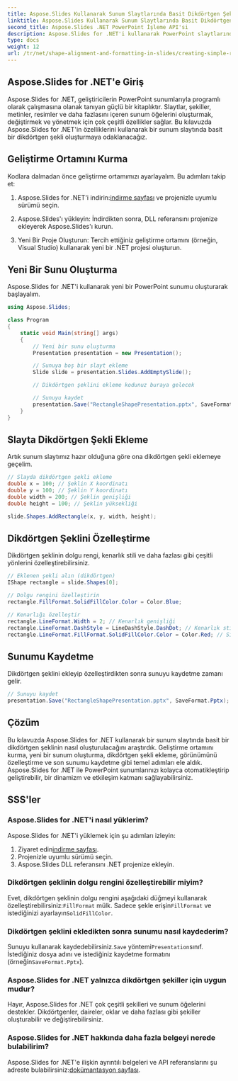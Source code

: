 ```yaml
---
title: Aspose.Slides Kullanarak Sunum Slaytlarında Basit Dikdörtgen Şekil Oluşturma
linktitle: Aspose.Slides Kullanarak Sunum Slaytlarında Basit Dikdörtgen Şekil Oluşturma
second_title: Aspose.Slides .NET PowerPoint İşleme API'si
description: Aspose.Slides for .NET'i kullanarak PowerPoint slaytlarında basit bir dikdörtgen şeklinin nasıl oluşturulacağını öğrenin. Bu adım adım kılavuz, sunularınızı program aracılığıyla eklemek, özelleştirmek ve geliştirmek için kaynak kodu ve talimatlar sağlar.
type: docs
weight: 12
url: /tr/net/shape-alignment-and-formatting-in-slides/creating-simple-rectangle-shape/
---
```


## Aspose.Slides for .NET'e Giriş

Aspose.Slides for .NET, geliştiricilerin PowerPoint sunumlarıyla programlı olarak çalışmasına olanak tanıyan güçlü bir kitaplıktır. Slaytlar, şekiller, metinler, resimler ve daha fazlasını içeren sunum öğelerini oluşturmak, değiştirmek ve yönetmek için çok çeşitli özellikler sağlar. Bu kılavuzda Aspose.Slides for .NET'in özelliklerini kullanarak bir sunum slaytında basit bir dikdörtgen şekli oluşturmaya odaklanacağız.

## Geliştirme Ortamını Kurma

Kodlara dalmadan önce geliştirme ortamımızı ayarlayalım. Bu adımları takip et:

1.  Aspose.Slides for .NET'i indirin:[indirme sayfası](https://releases.aspose.com/slides/net/) ve projenizle uyumlu sürümü seçin.

2. Aspose.Slides'ı yükleyin: İndirdikten sonra, DLL referansını projenize ekleyerek Aspose.Slides'ı kurun.

3. Yeni Bir Proje Oluşturun: Tercih ettiğiniz geliştirme ortamını (örneğin, Visual Studio) kullanarak yeni bir .NET projesi oluşturun.

## Yeni Bir Sunu Oluşturma

Aspose.Slides for .NET'i kullanarak yeni bir PowerPoint sunumu oluşturarak başlayalım.

```csharp
using Aspose.Slides;

class Program
{
    static void Main(string[] args)
    {
        // Yeni bir sunu oluşturma
        Presentation presentation = new Presentation();

        // Sunuya boş bir slayt ekleme
        Slide slide = presentation.Slides.AddEmptySlide();

        // Dikdörtgen şeklini ekleme kodunuz buraya gelecek

        // Sunuyu kaydet
        presentation.Save("RectangleShapePresentation.pptx", SaveFormat.Pptx);
    }
}
```

## Slayta Dikdörtgen Şekli Ekleme

Artık sunum slaytımız hazır olduğuna göre ona dikdörtgen şekli eklemeye geçelim.

```csharp
// Slayda dikdörtgen şekli ekleme
double x = 100; // Şeklin X koordinatı
double y = 100; // Şeklin Y koordinatı
double width = 200; // Şeklin genişliği
double height = 100; // Şeklin yüksekliği

slide.Shapes.AddRectangle(x, y, width, height);
```

## Dikdörtgen Şeklini Özelleştirme

Dikdörtgen şeklinin dolgu rengi, kenarlık stili ve daha fazlası gibi çeşitli yönlerini özelleştirebilirsiniz.

```csharp
// Eklenen şekli alın (dikdörtgen)
IShape rectangle = slide.Shapes[0];

// Dolgu rengini özelleştirin
rectangle.FillFormat.SolidFillColor.Color = Color.Blue;

// Kenarlığı özelleştir
rectangle.LineFormat.Width = 2; // Kenarlık genişliği
rectangle.LineFormat.DashStyle = LineDashStyle.DashDot; // Kenarlık stili
rectangle.LineFormat.FillFormat.SolidFillColor.Color = Color.Red; // Sınır rengi
```

## Sunumu Kaydetme

Dikdörtgen şeklini ekleyip özelleştirdikten sonra sunuyu kaydetme zamanı gelir.

```csharp
// Sunuyu kaydet
presentation.Save("RectangleShapePresentation.pptx", SaveFormat.Pptx);
```

## Çözüm

Bu kılavuzda Aspose.Slides for .NET kullanarak bir sunum slaytında basit bir dikdörtgen şeklinin nasıl oluşturulacağını araştırdık. Geliştirme ortamını kurma, yeni bir sunum oluşturma, dikdörtgen şekli ekleme, görünümünü özelleştirme ve son sunumu kaydetme gibi temel adımları ele aldık. Aspose.Slides for .NET ile PowerPoint sunumlarınızı kolayca otomatikleştirip geliştirebilir, bir dinamizm ve etkileşim katmanı sağlayabilirsiniz.

## SSS'ler

### Aspose.Slides for .NET'i nasıl yüklerim?

Aspose.Slides for .NET'i yüklemek için şu adımları izleyin:

1.  Ziyaret edin[indirme sayfası](https://releases.aspose.com/slides/net/).
2. Projenizle uyumlu sürümü seçin.
3. Aspose.Slides DLL referansını .NET projenize ekleyin.

### Dikdörtgen şeklinin dolgu rengini özelleştirebilir miyim?

 Evet, dikdörtgen şeklinin dolgu rengini aşağıdaki düğmeyi kullanarak özelleştirebilirsiniz:`FillFormat` mülk. Sadece şekle erişin`FillFormat` ve istediğinizi ayarlayın`SolidFillColor`.

### Dikdörtgen şeklini ekledikten sonra sunumu nasıl kaydederim?

 Sunuyu kullanarak kaydedebilirsiniz.`Save` yöntemi`Presentation`sınıf. İstediğiniz dosya adını ve istediğiniz kaydetme formatını (örneğin`SaveFormat.Pptx`).

### Aspose.Slides for .NET yalnızca dikdörtgen şekiller için uygun mudur?

Hayır, Aspose.Slides for .NET çok çeşitli şekilleri ve sunum öğelerini destekler. Dikdörtgenler, daireler, oklar ve daha fazlası gibi şekiller oluşturabilir ve değiştirebilirsiniz.

### Aspose.Slides for .NET hakkında daha fazla belgeyi nerede bulabilirim?

 Aspose.Slides for .NET'e ilişkin ayrıntılı belgeleri ve API referanslarını şu adreste bulabilirsiniz:[dokümantasyon sayfası](https://reference.aspose.com/slides/net/).